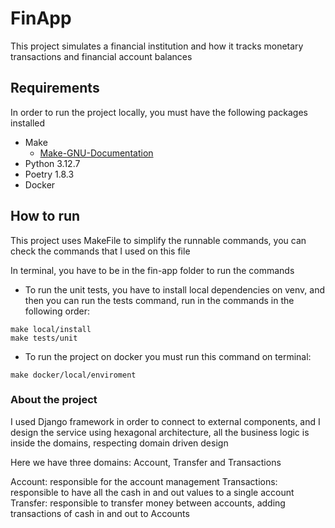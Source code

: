 # FinApp 

This project simulates a financial institution and how it tracks monetary transactions and financial account balances

## Requirements 

In order to run the project locally, you must have the following packages installed 

* Make 
  * [Make-GNU-Documentation](https://www.gnu.org/software/make/)
* Python 3.12.7
* Poetry 1.8.3
* Docker

## How to run 

This project uses MakeFile to simplify the runnable commands, you can check the commands that I used on this file

In terminal, you have to be in the fin-app folder to run the commands

* To run the unit tests, you have to install local dependencies on venv, and then you can run the tests command, run in the commands in the following order:
```
make local/install
make tests/unit
  ```

* To run the project on docker you must run this command on terminal:
```
make docker/local/enviroment
```


### About the project
I used Django framework in order to connect to external components, and I design the service using
hexagonal architecture, all the business logic is inside the domains, respecting domain driven design

Here we have three domains: Account, Transfer and Transactions 

Account: responsible for the account management 
Transactions: responsible to have all the cash in and out values to a single account
Transfer: responsible to transfer money between accounts, adding transactions of cash in and out to Accounts

